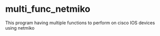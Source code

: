 # multi_func_netmiko
This program having multiple functions to perform on cisco IOS devices using netmiko
